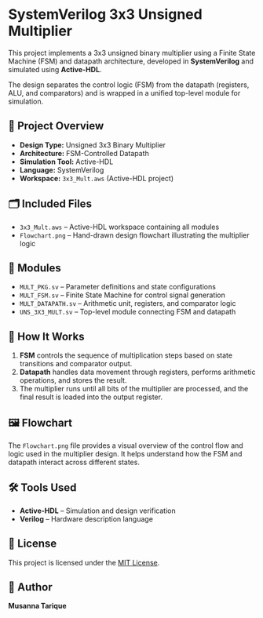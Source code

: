 # SystemVerilog 3x3 Unsigned Multiplier

This project implements a 3x3 unsigned binary multiplier using a Finite State Machine (FSM) and datapath architecture, developed in **SystemVerilog** and simulated using **Active-HDL**.

The design separates the control logic (FSM) from the datapath (registers, ALU, and comparators) and is wrapped in a unified top-level module for simulation.

## 🧩 Project Overview

- **Design Type:** Unsigned 3x3 Binary Multiplier  
- **Architecture:** FSM-Controlled Datapath  
- **Simulation Tool:** Active-HDL  
- **Language:** SystemVerilog  
- **Workspace:** `3x3_Mult.aws` (Active-HDL project)

## 🗂️ Included Files

- `3x3_Mult.aws` – Active-HDL workspace containing all modules  
- `Flowchart.png` – Hand-drawn design flowchart illustrating the multiplier logic  

## 📐 Modules

- `MULT_PKG.sv` – Parameter definitions and state configurations  
- `MULT_FSM.sv` – Finite State Machine for control signal generation  
- `MULT_DATAPATH.sv` – Arithmetic unit, registers, and comparator logic  
- `UNS_3X3_MULT.sv` – Top-level module connecting FSM and datapath  

## 🧠 How It Works

1. **FSM** controls the sequence of multiplication steps based on state transitions and comparator output.
2. **Datapath** handles data movement through registers, performs arithmetic operations, and stores the result.
3. The multiplier runs until all bits of the multiplier are processed, and the final result is loaded into the output register.

## 🖼️ Flowchart

The `Flowchart.png` file provides a visual overview of the control flow and logic used in the multiplier design. It helps understand how the FSM and datapath interact across different states.

## 🛠️ Tools Used

- **Active-HDL** – Simulation and design verification  
- **Verilog** – Hardware description language

## 📜 License

This project is licensed under the [MIT License](./LICENSE).

## 👤 Author

**Musanna Tarique**

